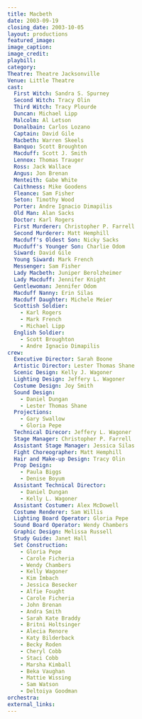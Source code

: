 ```yaml
---
title: Macbeth
date: 2003-09-19
closing_date: 2003-10-05
layout: productions
featured_image: 
image_caption:
image_credit:
playbill:
category:
Theatre: Theatre Jacksonville
Venue: Little Theatre
cast:
  First Witch: Sandra S. Spurney
  Second Witch: Tracy Olin
  Third Witch: Tracy Plourde
  Duncan: Michael Lipp
  Malcolm: Al Letson
  Donalbain: Carlos Lozano
  Captain: David Gile
  Macbeth: Warren Skeels
  Banquo: Scott Broughton
  Macduff: Scott J. Smith
  Lennox: Thomas Trauger
  Ross: Jack Wallace
  Angus: Jon Brenan
  Menteith: Gabe White
  Caithness: Mike Goodens
  Fleance: Sam Fisher
  Seton: Timothy Wood
  Porter: Andre Ignacio Dimapilis
  Old Man: Alan Sacks
  Doctor: Karl Rogers
  First Murderer: Christopher P. Farrell
  Second Murderer: Matt Hemphill
  Macduff's Oldest Son: Nicky Sacks
  Mucduff's Younger Son: Charlie Odom
  Siward: David Gile
  Young Siward: Mark French
  Messenger: Sam Fisher
  Lady Macbeth: Juniper Berolzheimer
  Lady Macduff: Jennifer Knight
  Gentlewoman: Jennifer Odom
  Macduff Nanny: Erin Silas
  Macduff Daughter: Michele Meier
  Scottish Soldier:
    - Karl Rogers
    - Mark French
    - Michael Lipp
  English Soldier:
    - Scott Broughton
    - Andre Ignacio Dimapilis
crew:
  Executive Director: Sarah Boone
  Artistic Director: Lester Thomas Shane
  Scenic Design: Kelly J. Wagoner
  Lighting Design: Jeffery L. Wagoner
  Costume Design: Joy Smith
  Sound Design:
    - Daniel Dungan
    - Lester Thomas Shane
  Projections:
    - Gary Swallow
    - Gloria Pepe
  Technical Direcor: Jeffery L. Wagoner
  Stage Manager: Christopher P. Farrell
  Assistant Stage Manager: Jessica Silas
  Fight Choreographer: Matt Hemphill
  Hair and Make-up Design: Tracy Olin
  Prop Design:
    - Paula Biggs
    - Denise Boyum
  Assistant Technical Director:
    - Daniel Dungan
    - Kelly L. Wagoner
  Assistant Costumer: Alex McDowell
  Costume Renderer: Sam Willis
  Lighting Board Operator: Gloria Pepe
  Sound Board Operator: Wendy Chambers
  Graphic Design: Melissa Russell
  Study Guide: Janet Hall
  Set Construction:
    - Gloria Pepe
    - Carole Ficheria
    - Wendy Chambers
    - Kelly Wagoner
    - Kim Imbach
    - Jessica Besecker
    - Alfie Fought
    - Carole Ficheria
    - John Brenan
    - Andra Smith
    - Sarah Kate Braddy
    - Britni Holtsinger
    - Alecia Renore
    - Katy Bilderback
    - Becky Roden
    - Cheryl Cobb
    - Staci Cobb
    - Marsha Kimball
    - Beka Vaughan
    - Mattie Wissing
    - Sam Watson
    - Deltoiya Goodman
orchestra:
external_links:
---
```

